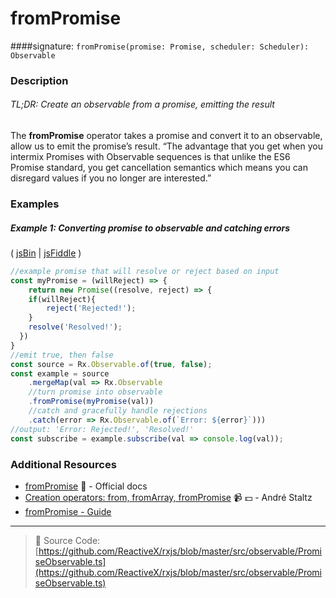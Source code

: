 # fromPromise
####signature: `fromPromise(promise: Promise, scheduler: Scheduler): Observable`

### Description

###### TL;DR: Create an observable from a promise, emitting the result

The **fromPromise** operator takes a promise and convert it to an observable, allow us to emit the promise’s result. 
“The advantage that you get when you intermix Promises with Observable sequences is that unlike the ES6 Promise standard,
you get cancellation semantics which means you can disregard values if you no longer are interested.”

### Examples

##### Example 1: Converting promise to observable and catching errors

( [jsBin](http://jsbin.com/cokivecima/1/edit?js,console) | [jsFiddle](https://jsfiddle.net/btroncone/upy6nr6n/) )

```js
//example promise that will resolve or reject based on input
const myPromise = (willReject) => {
	return new Promise((resolve, reject) => {
  	if(willReject){
    	reject('Rejected!');
    }
    resolve('Resolved!');
  })
}
//emit true, then false
const source = Rx.Observable.of(true, false);
const example = source
	.mergeMap(val => Rx.Observable
  	//turn promise into observable
  	.fromPromise(myPromise(val))
    //catch and gracefully handle rejections
  	.catch(error => Rx.Observable.of(`Error: ${error}`)))
//output: 'Error: Rejected!', 'Resolved!'
const subscribe = example.subscribe(val => console.log(val));
```


### Additional Resources
* [fromPromise](http://reactivex.io/rxjs/class/es6/Observable.js~Observable.html#static-method-fromPromise) :newspaper: - Official docs
* [Creation operators: from, fromArray, fromPromise](https://egghead.io/lessons/rxjs-creation-operators-from-fromarray-frompromise?course=rxjs-beyond-the-basics-creating-observables-from-scratch) :video_camera: :dollar: - André Staltz
* [fromPromise - Guide](https://github.com/Reactive-Extensions/RxJS/blob/master/doc/gettingstarted/promises.md)

---
> :file_folder: Source Code:  [https://github.com/ReactiveX/rxjs/blob/master/src/observable/PromiseObservable.ts](https://github.com/ReactiveX/rxjs/blob/master/src/observable/PromiseObservable.ts)
